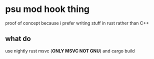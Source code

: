 # psu mod hook thing

proof of concept because i prefer writing stuff in rust rather than C++

## what do

use nightly rust msvc (**ONLY MSVC NOT GNU**) and cargo build
